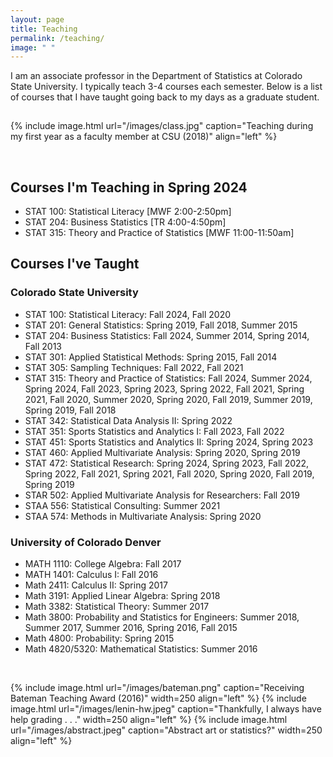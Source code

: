 ```yaml
---
layout: page
title: Teaching
permalink: /teaching/
image: " "
---
```


I am an associate professor in the Department of Statistics at Colorado State University. I typically teach 3-4 courses each semester. Below is a list of courses that I have taught going back to my days as a graduate student. 

<hr style="clear:both;visibility: hidden;" />  


{% include image.html url="/images/class.jpg" caption="Teaching during my first year as a faculty member at CSU (2018)" align="left" %}

<br>

## Courses I'm Teaching in Spring 2024
<ul>
    <li>STAT 100: Statistical Literacy [MWF 2:00-2:50pm]</li>
    <li>STAT 204: Business Statistics [TR 4:00-4:50pm]</li>
    <li>STAT 315: Theory and Practice of Statistics [MWF 11:00-11:50am]</li>
</ul>


## Courses I've Taught

### Colorado State University
<ul>
    <li>STAT 100: Statistical Literacy: Fall 2024, Fall 2020</li>
    <li>STAT 201: General Statistics: Spring 2019, Fall 2018, Summer 2015</li>
    <li>STAT 204: Business Statistics: Fall 2024, Summer 2014, Spring 2014, Fall 2013</li>
    <li>STAT 301: Applied Statistical Methods: Spring 2015, Fall 2014</li>
    <li>STAT 305: Sampling Techniques: Fall 2022, Fall 2021</li>
    <li>STAT 315: Theory and Practice of Statistics: Fall 2024, Summer 2024, Spring 2024, Fall 2023, Spring 2023, Spring 2022, Fall 2021, Spring 2021, Fall 2020, Summer 2020, Spring 2020, Fall 2019, Summer 2019, Spring 2019, Fall 2018</li>
    <li>STAT 342: Statistical Data Analysis II: Spring 2022</li>
    <li>STAT 351: Sports Statistics and Analytics I: Fall 2023, Fall 2022</li>
    <li>STAT 451: Sports Statistics and Analytics II: Spring 2024, Spring 2023</li>
    <li>STAT 460: Applied Multivariate Analysis: Spring 2020, Spring 2019</li>
    <li>STAT 472: Statistical Research: Spring 2024, Spring 2023, Fall 2022, Spring 2022, Fall 2021, Spring 2021, Fall 2020, Spring 2020, Fall 2019, Spring 2019</li>
    <li>STAR 502: Applied Multivariate Analysis for Researchers: Fall 2019</li>
    <li>STAA 556: Statistical Consulting: Summer 2021</li>
    <li>STAA 574: Methods in Multivariate Analysis: Spring 2020</li>
</ul>


### University of Colorado Denver 
<ul>
    <li>MATH 1110: College Algebra: Fall 2017</li>
    <li>MATH 1401: Calculus I: Fall 2016</li>
    <li>Math 2411: Calculus II: Spring 2017</li>
    <li>Math 3191: Applied Linear Algebra: Spring 2018</li>
    <li>Math 3382: Statistical Theory: Summer 2017</li>
    <li>Math 3800: Probability and Statistics for Engineers: Summer 2018, Summer 2017, Summer 2016, Spring 2016, Fall 2015</li>
    <li>Math 4800: Probability: Spring 2015</li>
    <li>Math 4820/5320: Mathematical Statistics: Summer 2016</li>
</ul>

<br>


{% include image.html url="/images/bateman.png" caption="Receiving Bateman Teaching Award (2016)" width=250 align="left" %}
{% include image.html url="/images/lenin-hw.jpeg" caption="Thankfully, I always have help grading . . ." width=250 align="left" %}
{% include image.html url="/images/abstract.jpeg" caption="Abstract art or statistics?" width=250 align="left" %}


